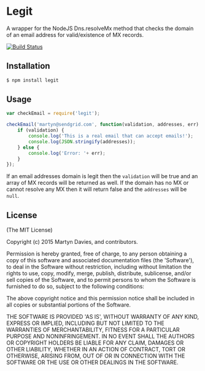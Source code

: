 # Legit

A wrapper for the NodeJS Dns.resolveMx method that checks the domain of an email address for valid/existence of MX records.

[![Build Status](https://travis-ci.org/martyndavies/legit.png?branch=master)](https://travis-ci.org/martyndavies/legit)

## Installation

```html
$ npm install legit
```
## Usage

```javascript
var checkEmail = require('legit');

checkEmail('martyn@sendgrid.com', function(validation, addresses, err) {
	if (validation) {
		console.log('This is a real email that can accept emails!');
		console.log(JSON.stringify(addresses));
	} else {
		console.log('Error: '+ err);
	}
});
```

If an email addresses domain is legit then the `validation` will be true and an array of MX records will be returned as well. If the domain has no MX or cannot resolve any MX then it will return false and the `addresses` will be `null`.


## License

(The MIT License)

Copyright (c) 2015 Martyn Davies, and contributors.

Permission is hereby granted, free of charge, to any person obtaining a copy of this software and associated documentation files (the 'Software'), to deal in the Software without restriction, including without limitation the rights to use, copy, modify, merge, publish, distribute, sublicense, and/or sell copies of the Software, and to permit persons to whom the Software is furnished to do so, subject to the following conditions:

The above copyright notice and this permission notice shall be included in all copies or substantial portions of the Software.

THE SOFTWARE IS PROVIDED 'AS IS', WITHOUT WARRANTY OF ANY KIND, EXPRESS OR IMPLIED, INCLUDING BUT NOT LIMITED TO THE WARRANTIES OF MERCHANTABILITY, FITNESS FOR A PARTICULAR PURPOSE AND NONINFRINGEMENT. IN NO EVENT SHALL THE AUTHORS OR COPYRIGHT HOLDERS BE LIABLE FOR ANY CLAIM, DAMAGES OR OTHER LIABILITY, WHETHER IN AN ACTION OF CONTRACT, TORT OR OTHERWISE, ARISING FROM, OUT OF OR IN CONNECTION WITH THE SOFTWARE OR THE USE OR OTHER DEALINGS IN THE SOFTWARE.